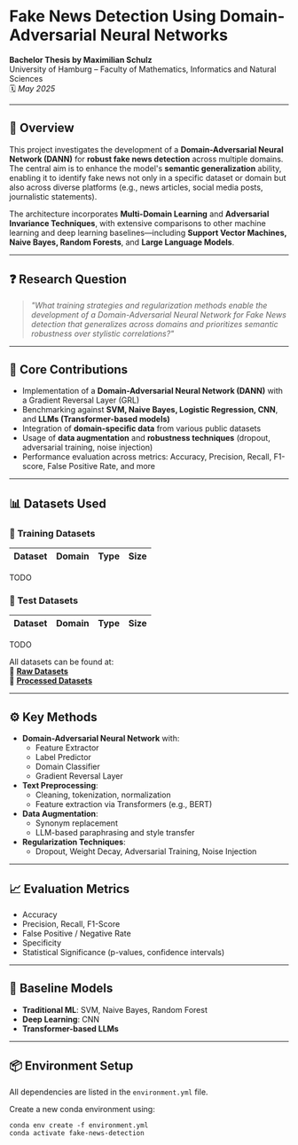 # Fake News Detection Using Domain-Adversarial Neural Networks

**Bachelor Thesis by Maximilian Schulz**  
University of Hamburg – Faculty of Mathematics, Informatics and Natural Sciences  
🗓️ *May 2025*

---

## 📘 Overview

This project investigates the development of a **Domain-Adversarial Neural Network (DANN)** for **robust fake news detection** across multiple domains. The central aim is to enhance the model's **semantic generalization** ability, enabling it to identify fake news not only in a specific dataset or domain but also across diverse platforms (e.g., news articles, social media posts, journalistic statements).

The architecture incorporates **Multi-Domain Learning** and **Adversarial Invariance Techniques**, with extensive comparisons to other machine learning and deep learning baselines—including **Support Vector Machines, Naive Bayes, Random Forests**, and **Large Language Models**.

---

## ❓ Research Question

> _"What training strategies and regularization methods enable the development of a Domain-Adversarial Neural Network for Fake News detection that generalizes across domains and prioritizes semantic robustness over stylistic correlations?"_

---

## 🧠 Core Contributions

- Implementation of a **Domain-Adversarial Neural Network (DANN)** with a Gradient Reversal Layer (GRL)
- Benchmarking against **SVM, Naive Bayes, Logistic Regression, CNN**, and **LLMs (Transformer-based models)**
- Integration of **domain-specific data** from various public datasets
- Usage of **data augmentation** and **robustness techniques** (dropout, adversarial training, noise injection)
- Performance evaluation across metrics: Accuracy, Precision, Recall, F1-score, False Positive Rate, and more

---

## 📊 Datasets Used

### 🚂 Training Datasets

| Dataset | Domain | Type | Size |
|--------|--------|------|------|

TODO

### 🧪 Test Datasets

| Dataset | Domain | Type | Size |
|--------|--------|------|------|

TODO

All datasets can be found at:  
🔗 **[Raw Datasets](https://drive.google.com/drive/folders/1d_2XZ3N9c1Nmncj1CSrnQAaUaoG_xkyv?usp=share_link)** \
🔗 **[Processed Datasets](https://drive.google.com/drive/folders/1-uSCjx6wC7Rh-6gJ1MC0rUFKoF1chw42?usp=share_link)**

---

## ⚙️ Key Methods

- **Domain-Adversarial Neural Network** with:
  - Feature Extractor
  - Label Predictor
  - Domain Classifier
  - Gradient Reversal Layer
- **Text Preprocessing**:
  - Cleaning, tokenization, normalization
  - Feature extraction via Transformers (e.g., BERT)
- **Data Augmentation**:
  - Synonym replacement
  - LLM-based paraphrasing and style transfer
- **Regularization Techniques**:
  - Dropout, Weight Decay, Adversarial Training, Noise Injection

---

## 📈 Evaluation Metrics

- Accuracy
- Precision, Recall, F1-Score
- False Positive / Negative Rate
- Specificity
- Statistical Significance (p-values, confidence intervals)

---

## 🔬 Baseline Models

- **Traditional ML**: SVM, Naive Bayes, Random Forest
- **Deep Learning**: CNN
- **Transformer-based LLMs**

---

## 📦 Environment Setup

All dependencies are listed in the `environment.yml` file.

Create a new conda environment using:

`conda env create -f environment.yml` \
`conda activate fake-news-detection`





